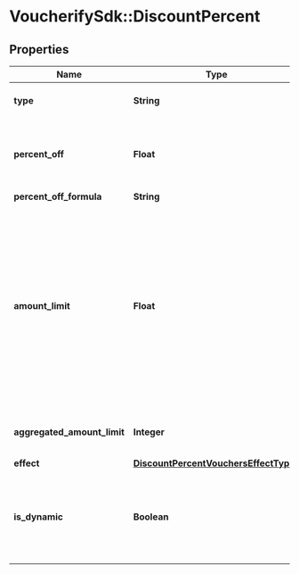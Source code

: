 # VoucherifySdk::DiscountPercent

## Properties

| Name | Type | Description | Notes |
| ---- | ---- | ----------- | ----- |
| **type** | **String** | Defines the type of the voucher. | [default to &#39;PERCENT&#39;] |
| **percent_off** | **Float** | The percent discount that the customer will receive. |  |
| **percent_off_formula** | **String** |  | [optional] |
| **amount_limit** | **Float** | Upper limit allowed to be applied as a discount. Value is multiplied by 100 to precisely represent 2 decimal places. For example, a $6 maximum discount is written as 600. | [optional] |
| **aggregated_amount_limit** | **Integer** | Maximum discount amount per order. | [optional] |
| **effect** | [**DiscountPercentVouchersEffectTypes**](DiscountPercentVouchersEffectTypes.md) |  | [optional] |
| **is_dynamic** | **Boolean** | Flag indicating whether the discount was calculated using a formula. | [optional] |

